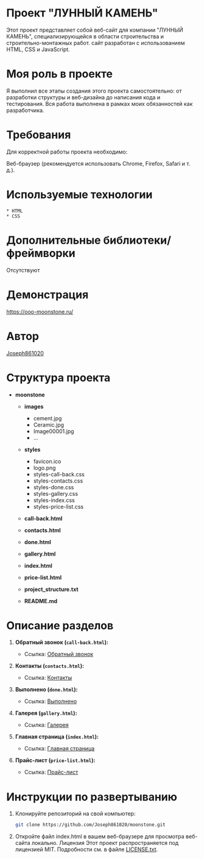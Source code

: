 # Проект "ЛУННЫЙ КАМЕНЬ"
Этот проект представляет собой веб-сайт для компании "ЛУННЫЙ КАМЕНЬ", специализирующейся в области строительства и строительно-монтажных работ.
сайт разработан с использованием HTML, CSS и JavaScript.
# Моя роль в проекте
Я выполнил все этапы создания этого проекта самостоятельно: от разработки структуры и веб-дизайна до написания кода и тестирования. Вся работа выполнена в рамках моих обязанностей как разработчика.
# Требования
Для корректной работы проекта необходимо:

Веб-браузер (рекомендуется использовать Chrome, Firefox, Safari и т. д.).

# Используемые технологии
    * HTML
    * CSS
# Дополнительные библиотеки/фреймворки
Отсутствуют

# Демонстрация

https://ooo-moonstone.ru/

# Автор
[Joseph861020](https://github.com/Joseph861020)

# Структура проекта


- **moonstone**
  - **images**
    - cement.jpg
    - Ceramic.jpg
    - Image00001.jpg
    - ...
  
  - **styles**
    - favicon.ico
    - logo.png
    - styles-call-back.css
    - styles-contacts.css
    - styles-done.css
    - styles-gallery.css
    - styles-index.css
    - styles-price-list.css
  
  - **call-back.html**
  - **contacts.html**
  - **done.html**
  - **gallery.html**
  - **index.html**
  - **price-list.html**
  - **project_structure.txt**
  - **README.md**
# Описание разделов

1. **Обратный звонок (`call-back.html`):**
   - Ссылка: [Обратный звонок](call-back.html)

2. **Контакты (`contacts.html`):**
   - Ссылка: [Контакты](contacts.html)

3. **Выполнено (`done.html`):**
   - Ссылка: [Выполнено](done.html)

4. **Галерея (`gallery.html`):**
   - Ссылка: [Галерея](gallery.html)

5. **Главная страница (`index.html`):**
   - Ссылка: [Главная страница](index.html)

6. **Прайс-лист (`price-list.html`):**
   - Ссылка: [Прайс-лист](price-list.html)

# Инструкции по развертыванию

1. Клонируйте репозиторий на свой компьютер:

   ```bash
   git clone https://github.com/Joseph861020/moonstone.git

2. Откройте файл index.html в вашем веб-браузере для просмотра веб-сайта локально.
Лицензия
Этот проект распространяется под лицензией MIT. Подробности см. в файле [LICENSE.txt](LICENSE.txt).
